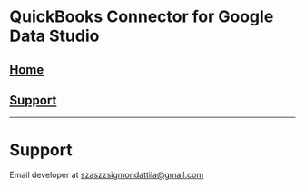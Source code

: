 # QuickBooks Connector for Google Data Studio

## [Home](https://szzsa.github.io/quickbooks-connector)
## [Support](https://szzsa.github.io/quickbooks-connector/support)
______________________________________
# Support
Email developer at [szaszzsigmondattila@gmail.com](mailto:szaszzsigmondattila@gmail.com)